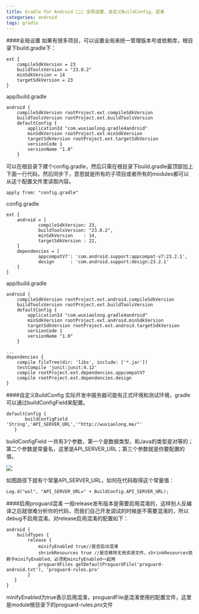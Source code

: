 ```yaml
---
title: Gradle for Android（二）全局设置、自定义BuildConfig、混淆
categories: android
tags: gradle
---
```


####全局设置
如果有很多项目，可以设置全局来统一管理版本号或依赖库，根目录下build.gradle下：
```
ext {
    compileSdkVersion = 23
    buildToolsVersion = "23.0.2"
    minSdkVersion = 14
    targetSdkVersion = 23
}
```
app/build.gradle
```
android {
    compileSdkVersion rootProject.ext.compileSdkVersion
    buildToolsVersion rootProject.ext.buildToolsVersion
    defaultConfig {
        applicationId "com.wuxiaolong.gradle4android"
        minSdkVersion rootProject.ext.minSdkVersion
        targetSdkVersion rootProject.ext.targetSdkVersion
        versionCode 1
        versionName "1.0"
    }
```
可以在根目录下建个config.gradle，然后只需在根目录下build.gradle最顶部加上下面一行代码，然后同步下，意思就是所有的子项目或者所有的modules都可以从这个配置文件里读取内容。
```
apply from: "config.gradle"

```
config.gradle
```
ext {
    android = [
            compileSdkVersion: 23,
            buildToolsVersion: "23.0.2",
            minSdkVersion    : 14,
            targetSdkVersion : 22,
    ]
    dependencies = [
            appcompatV7': 'com.android.support:appcompat-v7:23.2.1',
            design      : 'com.android.support:design:23.2.1'
    ]
}
```
app/build.gradle
```
android {
    compileSdkVersion rootProject.ext.android.compileSdkVersion
    buildToolsVersion rootProject.ext.buildToolsVersion
    defaultConfig {
        applicationId "com.wuxiaolong.gradle4android"
        minSdkVersion rootProject.ext.android.minSdkVersion
        targetSdkVersion rootProject.ext.android.targetSdkVersion
        versionCode 1
        versionName "1.0"
    }
  
...
dependencies {
    compile fileTree(dir: 'libs', include: ['*.jar'])
    testCompile 'junit:junit:4.12'
    compile rootProject.ext.dependencies.appcompatV7
    compile rootProject.ext.dependencies.design
}
```

####自定义BuildConfig
实际开发中服务器可能有正式环境和测试环境，gradle可以通过buildConfigField来配置。
```
defaultConfig {
       buildConfigField 'String','API_SERVER_URL','"http://wuxiaolong.me/"'
   }
```
buildConfigField 一共有3个参数，第一个是数据类型，和Java的类型是对等的；第二个参数是常量名，这里是API_SERVER_URL；第三个参数就是你要配置的值。

![](http://upload-images.jianshu.io/upload_images/3288620-dc361c75a14c2560.png?imageMogr2/auto-orient/strip%7CimageView2/2/w/1240)

如图路径下就有个常量API_SERVER_URL，如何在代码取得这个常量值：
```
Log.d("wxl", "API_SERVER_URL=" + BuildConfig.API_SERVER_URL);

```

####启用proguard混淆
一般release发布版本是需要启用混淆的，这样别人反编译之后就很难分析你的代码，而我们自己开发调试的时候是不需要混淆的，所以debug不启用混淆。对release启用混淆的配置如下：
```
android {
    buildTypes {
        release {
            minifyEnabled true//是否启动混淆
			shrinkResources true //是否移除无用资源文件，shrinkResources依赖于minifyEnabled，必须和minifyEnabled一起用
            proguardFiles getDefaultProguardFile('proguard-android.txt'), 'proguard-rules.pro'
        }
   }
}
```
minifyEnabled为true表示启用混淆，proguardFile是混淆使用的配置文件，这里是module根目录下的proguard-rules.pro文件
